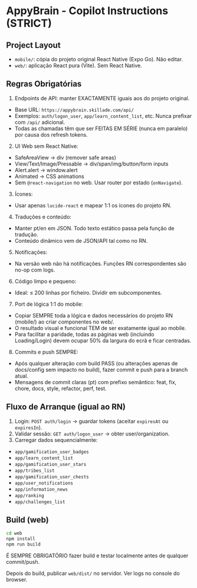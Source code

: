 # AppyBrain - Copilot Instructions (STRICT)

## Project Layout
- `mobile/`: cópia do projeto original React Native (Expo Go). Não editar.
- `web/`: aplicação React pura (Vite). Sem React Native.

## Regras Obrigatórias
1) Endpoints de API: manter EXACTAMENTE iguais aos do projeto original.
  - Base URL: `https://appybrain.skillade.com/api/`
  - Exemplos: `auth/logon_user`, `app/learn_content_list`, etc. Nunca prefixar com `/api/` adicional.
  - Todas as chamadas têm que ser FEITAS EM SÉRIE (nunca em paralelo) por causa dos refresh tokens.
2) UI Web sem React Native:
  - SafeAreaView → div (remover safe areas)
  - View/Text/Image/Pressable → div/span/img/button/form inputs
  - Alert.alert → window.alert
  - Animated → CSS animations
  - Sem `@react-navigation` no web. Usar router por estado (`onNavigate`).
3) Ícones:
  - Usar apenas `lucide-react` e mapear 1:1 os ícones do projeto RN.
4) Traduções e conteúdo:
  - Manter pt/en em JSON. Todo texto estático passa pela função de tradução.
  - Conteúdo dinâmico vem de JSON/API tal como no RN.
5) Notificações:
  - Na versão web não há notificações. Funções RN correspondentes são no-op com logs.
6) Código limpo e pequeno:
  - Ideal: ≤ 200 linhas por ficheiro. Dividir em subcomponentes.

7) Port de lógica 1:1 do mobile:
  - Copiar SEMPRE toda a lógica e dados necessários do projeto RN (mobile/) ao criar componentes no web/.
  - O resultado visual e funcional TEM de ser exatamente igual ao mobile.
  - Para facilitar a paridade, todas as páginas web (incluindo Loading/Login) devem ocupar 50% da largura do ecrã e ficar centradas.

8) Commits e push SEMPRE:
  - Após qualquer alteração com build PASS (ou alterações apenas de docs/config sem impacto no build), fazer commit e push para a branch atual.
  - Mensagens de commit claras (pt) com prefixo semântico: feat, fix, chore, docs, style, refactor, perf, test.

## Fluxo de Arranque (igual ao RN)
1. Login: `POST auth/login` → guardar tokens (aceitar `expiresAt` ou `expiresIn`).
2. Validar sessão: `GET auth/logon_user` → obter user/organization.
3. Carregar dados sequencialmente:
  - `app/gamification_user_badges`
  - `app/learn_content_list`
  - `app/gamification_user_stars`
  - `app/tribes_list`
  - `app/gamification_user_chests`
  - `app/user_notifications`
  - `app/information_news`
  - `app/ranking`
  - `app/challenges_list`

## Build (web)
```bash
cd web
npm install
npm run build
```
É SEMPRE OBRIGATÓRIO fazer build e testar localmente antes de qualquer commit/push.

Depois do build, publicar `web/dist/` no servidor. Ver logs no console do browser.
